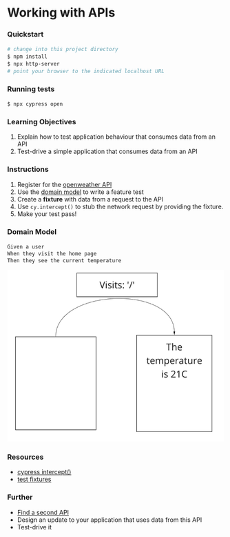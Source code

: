 # Working with APIs

### Quickstart
```sh
# change into this project directory
$ npm install
$ npx http-server
# point your browser to the indicated localhost URL
```

### Running tests
```sh
$ npx cypress open
```

### Learning Objectives
1. Explain how to test application behaviour that consumes data from an API
2. Test-drive a simple application that consumes data from an API

### Instructions
1. Register for the [openweather API](https://home.openweathermap.org/users/sign_up)
2. Use the [domain model](#domain-model) to write a feature test
3. Create a **fixture** with data from a request to the API
4. Use `cy.intercept()` to stub the network request by providing the fixture.
5. Make your test pass!

### Domain Model

```
Given a user
When they visit the home page
Then they see the current temperature
```
![](./images/domain-model.png)

### Resources
- [cypress intercept()](https://docs.cypress.io/api/commands/intercept#Comparison-to-cy-route)
- [test fixtures](https://stackoverflow.com/questions/12071344/what-are-fixtures-in-programming)

### Further

- [Find a second API](https://github.com/public-apis/public-apis)
- Design an update to your application that uses data from this API
- Test-drive it
